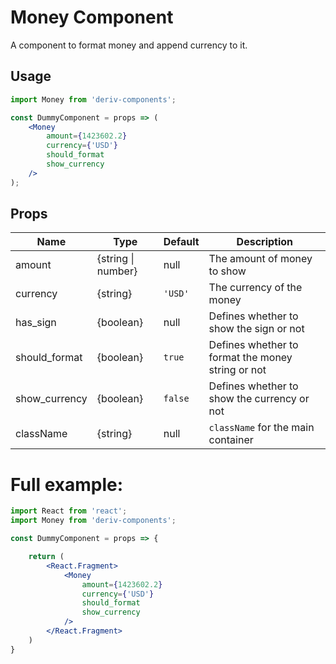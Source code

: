 # Money Component

A component to format money and append currency to it.


## Usage

```jsx
import Money from 'deriv-components';

const DummyComponent = props => (
    <Money 
        amount={1423602.2}
        currency={'USD'}
        should_format
        show_currency
    />
);
```

## Props

| Name          | Type               | Default  | Description                                       |
| ------------- | ------------------ | -------- | ------------------------------------------------- |
| amount        | {string \| number} | null     | The amount of money to show                       |
| currency      | {string}           | `'USD'`  | The currency of the money                         |
| has_sign      | {boolean}          | null     | Defines whether to show the sign or not              |
| should_format | {boolean}          | `true`   | Defines whether to format the money string or not    |
| show_currency | {boolean}          | `false`  | Defines whether to show the currency or not          |
| className     | {string}           | null     | `className` for the main container                |


# Full example:

```jsx
import React from 'react';
import Money from 'deriv-components';

const DummyComponent = props => {

    return (
        <React.Fragment>
            <Money 
                amount={1423602.2}
                currency={'USD'}
                should_format
                show_currency
            />
        </React.Fragment>
    )
}
```
